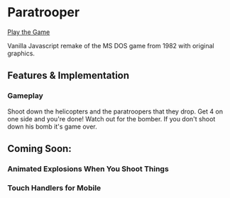# Paratrooper

[Play the Game][live_url]

[live_url]: https://travisoneill.github.io/Paratrooper/

Vanilla Javascript remake of the MS DOS game from 1982 with original graphics.    

## Features & Implementation

### Gameplay

Shoot down the helicopters and the paratroopers that they drop.  Get 4 on one side and you're done!  Watch out for the bomber.
If you don't shoot down his bomb it's game over.

## Coming Soon:

### Animated Explosions When You Shoot Things

### Touch Handlers for Mobile
